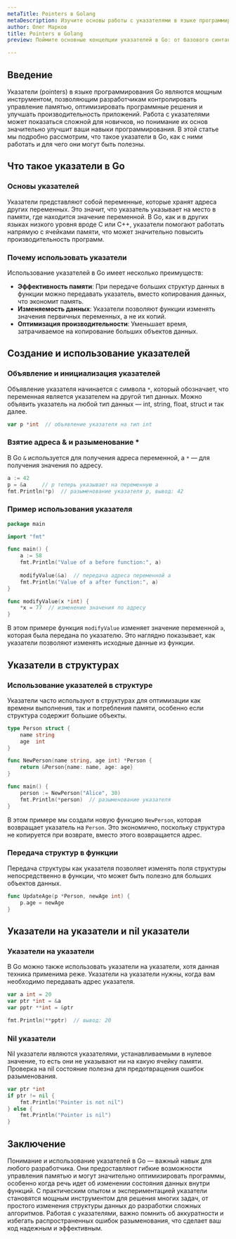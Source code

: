 ```yaml
---
metaTitle: Pointers в Golang
metaDescription: Изучите основы работы с указателями в языке программирования Go включая синтаксис операторы и практические примеры использования для оптимизации памяти и эффективности кода
author: Олег Марков
title: Pointers в Golang
preview: Поймите основные концепции указателей в Go: от базового синтаксиса до продвинутых методик оптимизации памяти и производительности

---
```


## Введение

Указатели (pointers) в языке программирования Go являются мощным инструментом, позволяющим разработчикам контролировать управление памятью, оптимизировать программные решения и улучшать производительность приложений. Работа с указателями может показаться сложной для новичков, но понимание их основ значительно улучшит ваши навыки программирования. В этой статье мы подробно рассмотрим, что такое указатели в Go, как с ними работать и для чего они могут быть полезны.

## Что такое указатели в Go

### Основы указателей

Указатели представляют собой переменные, которые хранят адреса других переменных. Это значит, что указатель указывает на место в памяти, где находится значение переменной. В Go, как и в других языках низкого уровня вроде C или C++, указатели помогают работать напрямую с ячейками памяти, что может значительно повысить производительность программ.

### Почему использовать указатели

Использование указателей в Go имеет несколько преимуществ:
- **Эффективность памяти**: При передаче больших структур данных в функции можно передавать указатель, вместо копирования данных, что экономит память.
- **Изменяемость данных**: Указатели позволяют функции изменять значения первичных переменных, а не их копий.
- **Оптимизация производительности**: Уменьшает время, затрачиваемое на копирование больших объектов данных.

## Создание и использование указателей

### Объявление и инициализация указателей

Объявление указателя начинается с символа `*`, который обозначает, что переменная является указателем на другой тип данных. Можно объявить указатель на любой тип данных — int, string, float, struct и так далее.

```go
var p *int  // объявление указателя на тип int
```

### Взятие адреса & и разыменование *

В Go `&` используется для получения адреса переменной, а `*` — для получения значения по адресу.

```go
a := 42
p = &a     // p теперь указывает на переменную a
fmt.Println(*p)  // разыменование указателя p, вывод: 42
```

### Пример использования указателя

```go
package main

import "fmt"

func main() {
    a := 58
    fmt.Println("Value of a before function:", a)
    
    modifyValue(&a)  // передача адреса переменной a
    fmt.Println("Value of a after function:", a)
}

func modifyValue(x *int) {
    *x = 77  // изменение значения по адресу
}
```

В этом примере функция `modifyValue` изменяет значение переменной `a`, которая была передана по указателю. Это наглядно показывает, как указатели позволяют изменять исходные данные из функции.

## Указатели в структурах

### Использование указателей в структуре

Указатели часто используют в структурах для оптимизации как времени выполнения, так и потребления памяти, особенно если структура содержит большие объекты.

```go
type Person struct {
    name string
    age  int
}

func NewPerson(name string, age int) *Person {
    return &Person{name: name, age: age}
}

func main() {
    person := NewPerson("Alice", 30)
    fmt.Println(*person)  // разыменование указателя
}
```

В этом примере мы создали новую функцию `NewPerson`, которая возвращает указатель на `Person`. Это экономично, поскольку структура не копируется при возврате, вместо этого возвращается адрес.

### Передача структур в функции

Передача структуры как указателя позволяет изменять поля структуры непосредственно в функции, что может быть полезно для больших объектов данных.

```go
func UpdateAge(p *Person, newAge int) {
    p.age = newAge
}
```

## Указатели на указатели и nil указатели

### Указатели на указатели

В Go можно также использовать указатели на указатели, хотя данная техника применима реже. Указатели на указатели нужны, когда вам необходимо передавать адрес указателя.

```go
var a int = 20
var ptr *int = &a
var pptr **int = &ptr

fmt.Println(**pptr)  // вывод: 20
```

### Nil указатели

Nil указатели являются указателями, устанавливаемыми в нулевое значение, то есть они не указывают ни на какую ячейку памяти. Проверка на nil состояние полезна для предотвращения ошибок разыменования.

```go
var ptr *int
if ptr != nil {
    fmt.Println("Pointer is not nil")
} else {
    fmt.Println("Pointer is nil")
}
```

## Заключение

Понимание и использование указателей в Go — важный навык для любого разработчика. Они предоставляют гибкие возможности управления памятью и могут значительно оптимизировать программы, особенно когда речь идет об изменении состояния данных внутри функций. С практическим опытом и экспериментацией указатели становятся мощным инструментом для решения многих задач, от простого изменения структуры данных до разработки сложных алгоритмов. Работая с указателями, важно помнить об аккуратности и избегать распространенных ошибок разыменования, что сделает ваш код надежным и эффективным.
